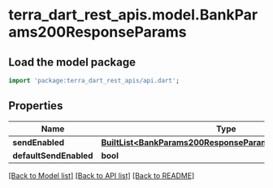 # terra_dart_rest_apis.model.BankParams200ResponseParams

## Load the model package
```dart
import 'package:terra_dart_rest_apis/api.dart';
```

## Properties
Name | Type | Description | Notes
------------ | ------------- | ------------- | -------------
**sendEnabled** | [**BuiltList&lt;BankParams200ResponseParamsSendEnabledInner&gt;**](BankParams200ResponseParamsSendEnabledInner.md) |  | [optional] 
**defaultSendEnabled** | **bool** |  | [optional] 

[[Back to Model list]](../README.md#documentation-for-models) [[Back to API list]](../README.md#documentation-for-api-endpoints) [[Back to README]](../README.md)


